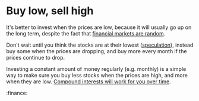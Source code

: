 # Buy low, sell high

It's better to invest when the prices are low, because it will usually go up on the long term, despite the fact that [financial markets are random](fa2k).

Don't wait until you think the stocks are at their lowest ([speculation](pywo)), instead buy some when the prices are dropping, and buy more every month if the prices continue to drop.

Investing a constant amount of money regularly (e.g. monthly) is a simple way to make sure you buy less stocks when the prices are high, and more when they are low. [Compound interests will work for you over time](smdc).

:finance:
